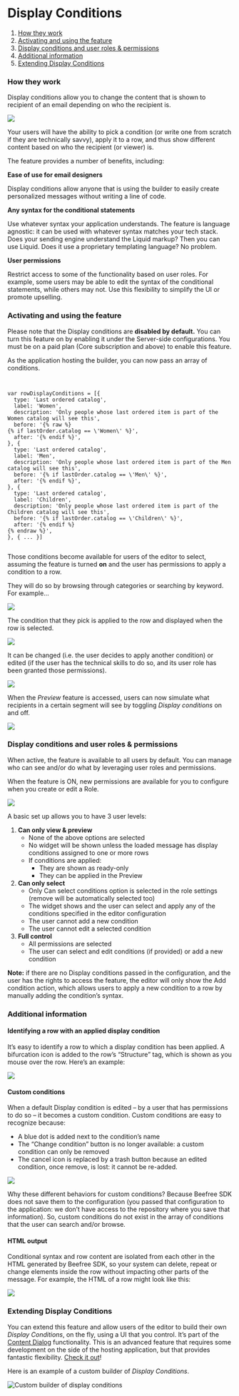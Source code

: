 # Display Conditions

1. [How they work](broken-reference)
2. [Activating and using the feature](broken-reference)
3. [Display conditions and user roles & permissions](broken-reference)
4. [Additional information](broken-reference)
5. [Extending Display Conditions](broken-reference)

### How they work <a href="#how-they-work" id="how-they-work"></a>

Display conditions allow you to change the content that is shown to recipient of an email depending on who the recipient is.

![](http://docs.beefree.io/wp-content/uploads/2017/08/display\_conditions\_row\_example\_children.png)

Your users will have the ability to pick a condition (or write one from scratch if they are technically savvy), apply it to a row, and thus show different content based on who the recipient (or viewer) is.

The feature provides a number of benefits, including:

**Ease of use for email designers**

Display conditions allow anyone that is using the builder to easily create personalized messages without writing a line of code.

**Any syntax for the conditional statements**

Use whatever syntax your application understands. The feature is language agnostic: it can be used with whatever syntax matches your tech stack. Does your sending engine understand the Liquid markup? Then you can use Liquid. Does it use a proprietary templating language? No problem.

**User permissions**

Restrict access to some of the functionality based on user roles. For example, some users may be able to edit the syntax of the conditional statements, while others may not. Use this flexibility to simplify the UI or promote upselling.

### Activating and using the feature <a href="#activating-and-using-the-feature" id="activating-and-using-the-feature"></a>

Please note that the Display conditions are **disabled by default.** You can turn this feature on by enabling it under the Server-side configurations. You must be on a paid plan (Core subscription and above) to enable this feature.

As the application hosting the builder, you can now pass an array of conditions.

```


var rowDisplayConditions = [{
  type: 'Last ordered catalog',
  label: 'Women',
  description: 'Only people whose last ordered item is part of the Women catalog will see this',
  before: '{% raw %}
{% if lastOrder.catalog == \'Women\' %}',
  after: '{% endif %}',
}, {
  type: 'Last ordered catalog',
  label: 'Men',
  description: 'Only people whose last ordered item is part of the Men catalog will see this',
  before: '{% if lastOrder.catalog == \'Men\' %}',
  after: '{% endif %}',
}, {
  type: 'Last ordered catalog',
  label: 'Children',
  description: 'Only people whose last ordered item is part of the Children catalog will see this',
  before: '{% if lastOrder.catalog == \'Children\' %}',
  after: '{% endif %}
{% endraw %}',
}, { ... }]


```

Those conditions become available for users of the editor to select, assuming the feature is turned **on** and the user has permissions to apply a condition to a row.

They will do so by browsing through categories or searching by keyword. For example…

![](http://docs.beefree.io/wp-content/uploads/2017/08/display\_conditions\_select\_children.png)

The condition that they pick is applied to the row and displayed when the row is selected.

![](http://docs.beefree.io/wp-content/uploads/2017/08/display\_conditions\_row\_example\_children-1.png)

It can be changed (i.e. the user decides to apply another condition) or edited (if the user has the technical skills to do so, and its user role has been granted those permissions).

![](http://docs.beefree.io/wp-content/uploads/2017/08/display\_conditions\_edit.png)

When the _Preview_ feature is accessed, users can now simulate what recipients in a certain segment will see by toggling _Display conditions_ on and off.

![](http://docs.beefree.io/wp-content/uploads/2017/08/display\_conditions\_preview\_children.png)

### Display conditions and user roles & permissions <a href="#display-conditions-and-user-roles-permissions" id="display-conditions-and-user-roles-permissions"></a>

When active, the feature is available to all users by default. You can manage who can see and/or do what by leveraging user roles and permissions.

When the feature is ON, new permissions are available for you to configure when you create or edit a Role.

![](https://docs.beefree.io/wp-content/uploads/2018/06/DC\_useroles.png)

A basic set up allows you to have 3 user levels:

1. **Can only view & preview**
   * None of the above options are selected
   * No widget will be shown unless the loaded message has display conditions assigned to one or more rows
   * If conditions are applied:
     * They are shown as ready-only
     * They can be applied in the Preview
2. **Can only select**
   * Only Can select conditions option is selected in the role settings (remove will be automatically selected too)
   * The widget shows and the user can select and apply any of the conditions specified in the editor configuration
   * The user cannot add a new condition
   * The user cannot edit a selected condition
3. **Full control**
   * All permissions are selected
   * The user can select and edit conditions (if provided) or add a new condition

**Note:** if there are no Display conditions passed in the configuration, and the user has the rights to access the feature, the editor will only show the Add condition action, which allows users to apply a new condition to a row by manually adding the condition’s syntax.

### Additional information <a href="#additional-information" id="additional-information"></a>

#### Identifying a row with an applied display condition

It’s easy to identify a row to which a display condition has been applied. A bifurcation icon is added to the row’s “Structure” tag, which is shown as you mouse over the row. Here’s an example:

![](http://docs.beefree.io/wp-content/uploads/2017/08/display\_conditions\_row\_beacon.png)

#### Custom conditions

When a default Display condition is edited – by a user that has permissions to do so – it becomes a custom condition. Custom conditions are easy to recognize because:

* A blue dot is added next to the condition’s name
* The “Change condition” button is no longer available: a custom condition can only be removed
* The cancel icon is replaced by a trash button because an edited condition, once remove, is lost: it cannot be re-added.

![](http://docs.beefree.io/wp-content/uploads/2017/08/display\_conditions\_edit\_custom.png)

Why these different behaviors for custom conditions? Because Beefree SDK does not save them to the configuration (you passed that configuration to the application: we don’t have access to the repository where you save that information). So, custom conditions do not exist in the array of conditions that the user can search and/or browse.

#### HTML output

Conditional syntax and row content are isolated from each other in the HTML generated by Beefree SDK, so your system can delete, repeat or change elements inside the row without impacting other parts of the message. For example, the HTML of a row might look like this:

![](http://docs.beefree.io/wp-content/uploads/2017/08/display\_conditions\_example\_code\_html.png)

### Extending Display Conditions <a href="#extending-display-conditions" id="extending-display-conditions"></a>

You can extend this feature and allow users of the editor to build their own _Display Conditions_, on the fly, using a UI that you control. It’s part of the [Content Dialog](https://about/content-dialog/#display-conditions) functionality. This is an advanced feature that requires some development on the side of the hosting application, but that provides fantastic flexibility. [Check it out](https://about/content-dialog/#display-conditions)!

Here is an example of a custom builder of _Display Conditions_.

![Custom builder of display conditions](https://docs.beefree.io/wp-content/uploads/2018/02/display.condition.dialog.jpg)
